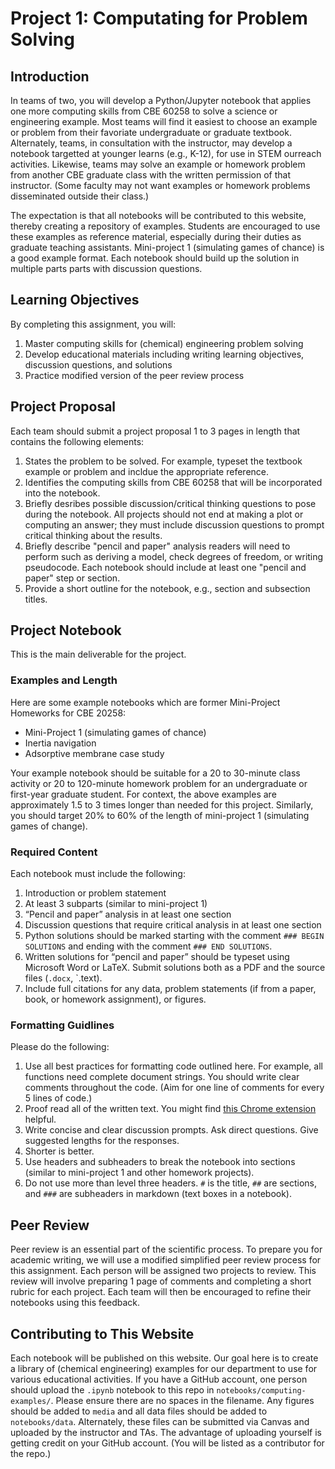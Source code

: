# Project 1: Computating for Problem Solving

## Introduction

In teams of two, you will develop a Python/Jupyter notebook that applies one more computing skills from CBE 60258 to solve a science or engineering example. Most teams will find it easiest to choose an example or problem from their favoriate undergraduate or graduate textbook. Alternately, teams, in consultation with the instructor, may develop a notebook targetted at younger learns (e.g., K-12), for use in STEM ourreach activities. Likewise, teams may solve an example or homework problem from another CBE graduate class with the written permission of that instructor. (Some faculty may not want examples or homework problems disseminated outside their class.)

The expectation is that all notebooks will be contributed to this website, thereby creating a repository of examples. Students are encouraged to use these examples as reference material, especially during their duties as graduate teaching assistants. Mini-project 1 (simulating games of chance) is a good example format. Each notebook should build up the solution in multiple parts parts with discussion questions.

## Learning Objectives

By completing this assignment, you will:
1. Master computing skills for (chemical) engineering problem solving
2. Develop educational materials including writing learning objectives, discussion questions, and solutions
3. Practice modified version of the peer review process

## Project Proposal

Each team should submit a project proposal 1 to 3 pages in length that contains the following elements:
1. States the problem to be solved. For example, typeset the textbook example or problem and incldue the appropriate reference.
2. Identifies the computing skills from CBE 60258 that will be incorporated into the notebook.
3. Briefly desribes possible discussion/critical thinking questions to pose during the notebook. All projects should not end at making a plot or computing an answer; they must include discussion questions to prompt critical thinking about the results.
4. Briefly describe "pencil and paper" analysis readers will need to perform such as deriving a model, check degrees of freedom, or writing pseudocode. Each notebook should include at least one "pencil and paper" step or section.
5. Provide a short outline for the notebook, e.g., section and subsection titles.

## Project Notebook

This is the main deliverable for the project.

### Examples and Length

Here are some example notebooks which are former Mini-Project Homeworks for CBE 20258:
* Mini-Project 1 (simulating games of chance)
* Inertia navigation
* Adsorptive membrane case study

Your example notebook should be suitable for a 20 to 30-minute class activity or 20 to 120-minute homework problem for an undergraduate or first-year graduate student. For context, the above examples are approximately 1.5 to 3 times longer than needed for this project. Similarly, you should target 20% to 60% of the length of mini-project 1 (simulating games of change).

### Required Content

Each notebook must include the following:
1. Introduction or problem statement
2. At least 3 subparts (similar to mini-project 1)
3. “Pencil and paper” analysis in at least one section
4. Discussion questions that require critical analysis in at least one section
5. Python solutions should be marked starting with the comment `### BEGIN SOLUTIONS` and ending with the comment `### END SOLUTIONS`.
6. Written solutions for “pencil and paper” should be typeset using Microsoft Word or LaTeX. Submit solutions both as a PDF and the source files (`.docx`, `.text).
7. Include full citations for any data, problem statements (if from a paper, book, or homework assignment), or figures.

### Formatting Guidlines

Please do the following:
1. Use all best practices for formatting code outlined here. For example, all functions need complete document strings. You should write clear comments throughout the code. (Aim for one line of comments for every 5 lines of code.) 
2. Proof read all of the written text. You might find [this Chrome extension](https://chrome.google.com/webstore/detail/colab-spellcheck/ibnfomklkmoocmbmjlddagkippmndioc) helpful.
3. Write concise and clear discussion prompts. Ask direct questions. Give suggested lengths for the responses.
4. Shorter is better.
5. Use headers and subheaders to break the notebook into sections (similar to mini-project 1 and other homework projects).
6. Do not use more than level three headers. `#` is the title, `##` are sections, and `###` are subheaders in markdown (text boxes in a notebook).

## Peer Review

Peer review is an essential part of the scientific process. To prepare you for academic writing, we will use a modified simplified peer review process for this assignment. Each person will be assigned two projects to review. This review will involve preparing 1 page of comments and completing a short rubric for each project. Each team will then be encouraged to refine their notebooks using this feedback.

## Contributing to This Website

Each notebook will be published on this website. Our goal here is to create a library of (chemical engineering) examples for our department to use for various educational activities. If you have a GitHub account, one person should upload the `.ipynb` notebook to this repo in `notebooks/computing-examples/`. Please ensure there are no spaces in the filename. Any figures should be added to `media` and all data files should be added to `notebooks/data`. Alternately, these files can be submitted via Canvas and uploaded by the instructor and TAs. The advantage of uploading yourself is getting credit on your GitHub account. (You will be listed as a contributor for the repo.)